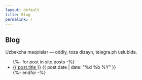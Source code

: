 ```yaml
---
layout: default
title: Blog
permalink: /
---
```

<article class="post">
<h1 class="tele-title">Blog</h1>
<p class="tele-sub">Uzbekcha maqolalar — oddiy, toza dizayn, telegra.ph uslubida.</p>

<ul class="tele-ul">
  {%- for post in site.posts -%}
    <li class="tele-li">
      <a href="{{ post.url | relative_url }}">{{ post.title }}</a>
      <span class="tele-date">{{ post.date | date: "%d %b %Y" }}</span>
    </li>
  {%- endfor -%}
</ul>
</article>

